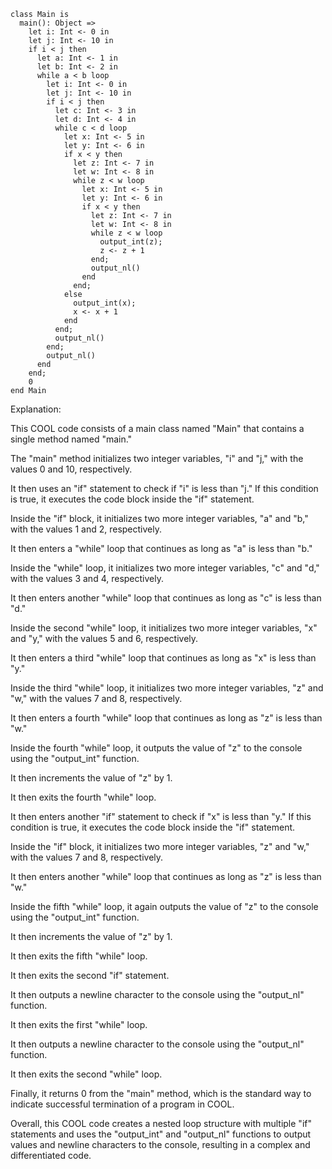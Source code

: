 ```cool
class Main is
  main(): Object =>
    let i: Int <- 0 in
    let j: Int <- 10 in
    if i < j then
      let a: Int <- 1 in
      let b: Int <- 2 in
      while a < b loop
        let i: Int <- 0 in
        let j: Int <- 10 in
        if i < j then
          let c: Int <- 3 in
          let d: Int <- 4 in
          while c < d loop
            let x: Int <- 5 in
            let y: Int <- 6 in
            if x < y then
              let z: Int <- 7 in
              let w: Int <- 8 in
              while z < w loop
                let x: Int <- 5 in
                let y: Int <- 6 in
                if x < y then
                  let z: Int <- 7 in
                  let w: Int <- 8 in
                  while z < w loop
                    output_int(z);
                    z <- z + 1
                  end;
                  output_nl()
                end
              end;
            else
              output_int(x);
              x <- x + 1
            end
          end;
          output_nl()
        end;
        output_nl()
      end
    end;
    0
end Main
```

Explanation:

This COOL code consists of a main class named "Main" that contains a single method named "main."

The "main" method initializes two integer variables, "i" and "j," with the values 0 and 10, respectively.

It then uses an "if" statement to check if "i" is less than "j." If this condition is true, it executes the code block inside the "if" statement.

Inside the "if" block, it initializes two more integer variables, "a" and "b," with the values 1 and 2, respectively.

It then enters a "while" loop that continues as long as "a" is less than "b."

Inside the "while" loop, it initializes two more integer variables, "c" and "d," with the values 3 and 4, respectively.

It then enters another "while" loop that continues as long as "c" is less than "d."

Inside the second "while" loop, it initializes two more integer variables, "x" and "y," with the values 5 and 6, respectively.

It then enters a third "while" loop that continues as long as "x" is less than "y."

Inside the third "while" loop, it initializes two more integer variables, "z" and "w," with the values 7 and 8, respectively.

It then enters a fourth "while" loop that continues as long as "z" is less than "w."

Inside the fourth "while" loop, it outputs the value of "z" to the console using the "output_int" function.

It then increments the value of "z" by 1.

It then exits the fourth "while" loop.

It then enters another "if" statement to check if "x" is less than "y." If this condition is true, it executes the code block inside the "if" statement.

Inside the "if" block, it initializes two more integer variables, "z" and "w," with the values 7 and 8, respectively.

It then enters another "while" loop that continues as long as "z" is less than "w."

Inside the fifth "while" loop, it again outputs the value of "z" to the console using the "output_int" function.

It then increments the value of "z" by 1.

It then exits the fifth "while" loop.

It then exits the second "if" statement.

It then outputs a newline character to the console using the "output_nl" function.

It then exits the first "while" loop.

It then outputs a newline character to the console using the "output_nl" function.

It then exits the second "while" loop.

Finally, it returns 0 from the "main" method, which is the standard way to indicate successful termination of a program in COOL.

Overall, this COOL code creates a nested loop structure with multiple "if" statements and uses the "output_int" and "output_nl" functions to output values and newline characters to the console, resulting in a complex and differentiated code.